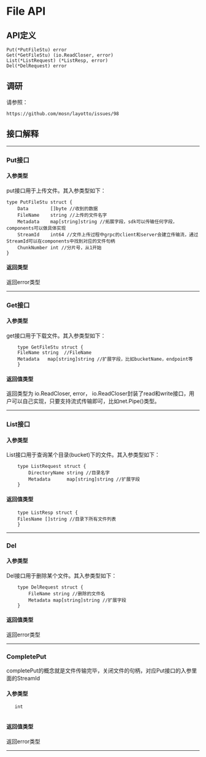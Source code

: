 # File API

## API定义

```
Put(*PutFileStu) error
Get(*GetFileStu) (io.ReadCloser, error)
List(*ListRequest) (*ListResp, error)
Del(*DelRequest) error
```

## 调研

请参照：

```
https://github.com/mosn/layotto/issues/98
```

## 接口解释

---

### Put接口

#### 入参类型
put接口用于上传文件。其入参类型如下：

```
type PutFileStu struct {
	Data        []byte //收到的数据
	FileName    string //上传的文件名字
	Metadata    map[string]string //拓展字段，sdk可以传输任何字段，components可以做具体实现
	StreamId    int64 //文件上传过程中grpc的client和server会建立传输流，通过StreamId可以在components中找到对应的文件句柄
	ChunkNumber int //分片号，从1开始
}

```

#### 返回类型

返回error类型

----

### Get接口

#### 入参类型

get接口用于下载文件。其入参类型如下：

```
    type GetFileStu struct {
    FileName string  //FileName
    Metadata   map[string]string //扩展字段，比如bucketName，endpoint等
    }
```
#### 返回值类型

返回类型为 io.ReadCloser, error， io.ReadCloser封装了read和write接口，用户可以自己实现，只要支持流式传输即可，比如net.Pipe()类型。


---

### List接口

#### 入参类型

List接口用于查询某个目录(bucket)下的文件。其入参类型如下：

```
    type ListRequest struct {
        DirectoryName string //目录名字
        Metadata      map[string]string //扩展字段
    }
```
#### 返回值类型

```
    type ListResp struct {
    FilesName []string //目录下所有文件列表
    }
```
---

### Del

#### 入参类型

Del接口用于删除某个文件。其入参类型如下：

```
    type DelRequest struct {
        FileName string //删除的文件名
        Metadata map[string]string //扩展字段
    }
```

#### 返回值类型

返回error类型

---

### CompletePut

completePut的概念就是文件传输完毕，关闭文件的句柄，对应Put接口的入参里面的StreamId
#### 入参类型

```
   int
  
```

#### 返回值类型

返回error类型

---